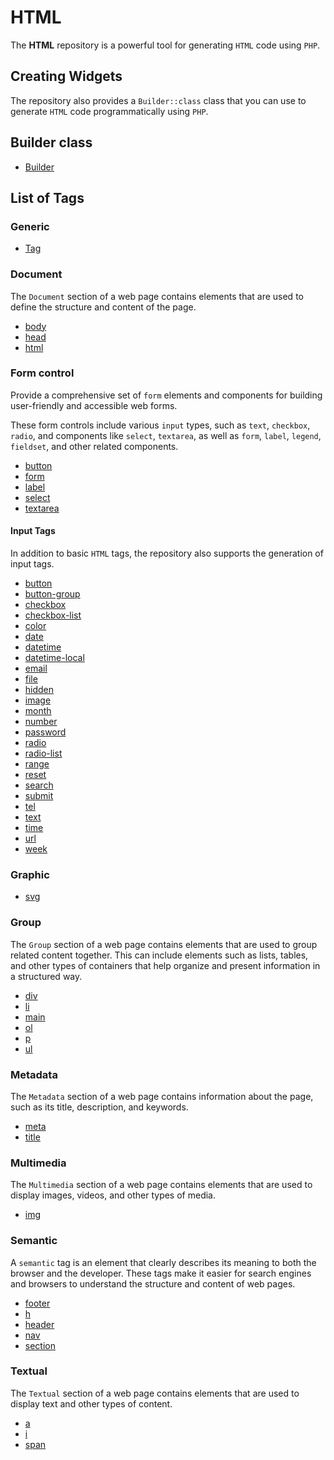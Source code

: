 # HTML

The **HTML** repository is a powerful tool for generating `HTML` code using `PHP`.

## Creating Widgets

The repository also provides a `Builder::class` class that you can use to generate `HTML` code programmatically using
`PHP`.

## Builder class

- [Builder](/docs/Builder.md)

## List of Tags

### Generic

- [Tag](/docs/Tag.md)

### Document

The `Document` section of a web page contains elements that are used to define the structure and content of the page.

- [body](/docs/document/Body.md)
- [head](/docs/document/Head.md)
- [html](/docs/document/Html.md)

### Form control

Provide a comprehensive set of `form` elements and components for building user-friendly and accessible web forms.

These form controls include various `input` types, such as `text`, `checkbox`, `radio`, and components like `select`,
`textarea`, as well as `form`, `label`, `legend`, `fieldset`, and other related components.

- [button](/docs/form-control/Button.md)
- [form](/docs/form-control/Form.md)
- [label](/docs/form-control/Label.md)
- [select](/docs/form-control/Select.md)
- [textarea](/docs/form-control/TextArea.md)

#### Input Tags

In addition to basic `HTML` tags, the repository also supports the generation of input tags.

- [button](/docs/form-control/input/Button.md)
- [button-group](/docs/form-control/input/ButtonGroup.md)
- [checkbox](/docs/form-control/input/Checkbox.md)
- [checkbox-list](/docs/form-control/input/CheckboxList.md)
- [color](/docs/form-control/input/Color.md)
- [date](/docs/form-control/input/Date.md)
- [datetime](/docs/form-control/input/Datetime.md)
- [datetime-local](/docs/form-control/input/DatetimeLocal.md)
- [email](/docs/form-control/input/Email.md)
- [file](/docs/form-control/input/File.md)
- [hidden](/docs/form-control/input/Hidden.md)
- [image](/docs/form-control/input/Image.md)
- [month](/docs/form-control/input/Month.md)
- [number](/docs/form-control/input/Number.md)
- [password](/docs/form-control/input/Password.md)
- [radio](/docs/form-control/input/Radio.md)
- [radio-list](/docs/form-control/input/RadioList.md)
- [range](/docs/form-control/input/Range.md)
- [reset](/docs/form-control/input/Reset.md)
- [search](/docs/form-control/input/Search.md)
- [submit](/docs/form-control/input/Submit.md)
- [tel](/docs/form-control/input/Tel.md)
- [text](/docs/form-control/input/Text.md)
- [time](/docs/form-control/input/Time.md)
- [url](/docs/form-control/input/Url.md)
- [week](/docs/form-control/input/Week.md)

### Graphic

- [svg](/docs/graphic/Svg.md)

### Group

The `Group` section of a web page contains elements that are used to group related content together. This can include
elements such as lists, tables, and other types of containers that help organize and present information in a structured
way.

- [div](/docs/group/Div.md)
- [li](/docs/group/Li.md)
- [main](/docs/group/Main.md)
- [ol](/docs/group/Ol.md)
- [p](/docs/group/P.md)
- [ul](/docs/group/Ul.md)

### Metadata

The `Metadata` section of a web page contains information about the page, such as its title, description, and keywords.

- [meta](/docs/metadata/Meta.md)
- [title](/docs/metadata/Title.md)

### Multimedia

The `Multimedia` section of a web page contains elements that are used to display images, videos, and other types of
media.

- [img](/docs/multimedia/Img.md)

### Semantic 

 A `semantic` tag is an element that clearly describes its meaning to both the browser and the developer. These tags
 make it easier for search engines and browsers to understand the structure and content of web pages.

- [footer](/docs/semantic/Footer.md)
- [h](/docs/semantic/H.md)
- [header](/docs/semantic/Header.md)
- [nav](/docs/semantic/Nav.md)
- [section](/docs/semantic/Section.md)

### Textual

The `Textual` section of a web page contains elements that are used to display text and other types of content.

- [a](/docs/textual/A.md)
- [i](/docs/textual/I.md)
- [span](/docs/textual/Span.md)
